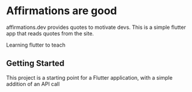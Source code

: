# Affirmations are good
affirmations.dev provides quotes to motivate devs. This is a simple flutter app that reads quotes from the site.

Learning flutter to teach

## Getting Started

This project is a starting point for a Flutter application, with a simple addition of an API call

